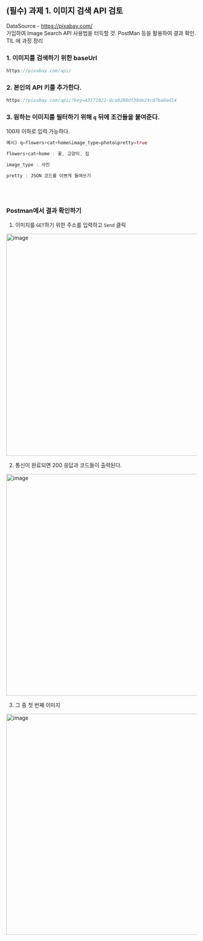 ## (필수) 과제 1. 이미지 검색 API 검토
DataSource -  https://pixabay.com/  
가입하여 Image Search API 사용법을 터득할 것. PostMan 등을 활용하여 결과 확인. TIL 에 과정 정리

### 1. 이미지를 검색하기 위한 baseUrl
```dart
https://pixabay.com/api/
```

### 2. 본인의 API 키를 추가한다.
```dart
https://pixabay.com/api/?key=43171022-dca0290df38de24cd7ba6ed14
```

### 3. 원하는 이미지를 필터하기 위해 `q` 뒤에 조건들을 붙여준다.
100자 이하로 입력 가능하다.
```dart
예시) q=flowers+cat+home&image_type=photo&pretty=true

flowers+cat+home : 꽃, 고양이, 집

image_type : 사진

pretty : JSON 코드를 이쁘게 들여쓰기
```

<br></br>

### Postman에서 결과 확인하기

1. 이미지를 `GET`하기 위한 주소를 입력하고 `Send` 클릭
<img width="586" alt="image" src="https://github.com/NalaJang/TIL/assets/73895803/c0b393a4-b62d-46a8-b2c5-b1642ef583b5">

2. 통신이 완료되면 200 응답과 코드들이 출력된다.
<img width="585" alt="image" src="https://github.com/NalaJang/TIL/assets/73895803/3040e6a5-0c07-49fe-8c11-1d6c157cd95b">

3. 그 중 첫 번째 이미지
<img width="583" alt="image" src="https://github.com/NalaJang/TIL/assets/73895803/1cca39e3-6b24-4983-ae2f-f8f02ba9c292">


